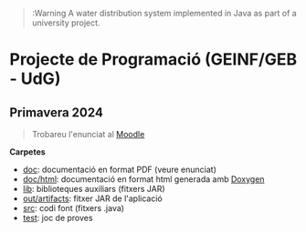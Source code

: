 >:Warning
>A water distribution system implemented in Java as part of a university project.


# Projecte de Programació (GEINF/GEB - UdG)

## Primavera 2024

> Trobareu l'enunciat al [Moodle](https://moodle.udg.edu/course/view.php?id=36070)

**Carpetes**

- [doc](doc): documentació en format PDF (veure enunciat)
- [doc/html](doc/html): documentació en format html generada amb [Doxygen](http://www.doxygen.nl/)
- [lib](lib): biblioteques auxiliars (fitxers JAR)
- [out/artifacts](out/artifacts): fitxer JAR de l'aplicació
- [src](src): codi font (fitxers .java)
- [test](test): joc de proves
